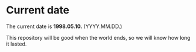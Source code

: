 # Current date

The current date is **1998.05.10.** (YYYY.MM.DD.)

This repository will be good when the world ends, so we will know how long it lasted.